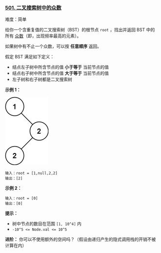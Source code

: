 ### [501\. 二叉搜索树中的众数](https://leetcode.cn/problems/find-mode-in-binary-search-tree/)

难度：简单

给你一个含重复值的二叉搜索树（BST）的根节点 `root` ，找出并返回 BST 中的所有 [众数](https://baike.baidu.com/item/%E4%BC%97%E6%95%B0/44796)（即，出现频率最高的元素）。

如果树中有不止一个众数，可以按 **任意顺序** 返回。

假定 BST 满足如下定义：

-   结点左子树中所含节点的值 **小于等于** 当前节点的值
-   结点右子树中所含节点的值 **大于等于** 当前节点的值
-   左子树和右子树都是二叉搜索树

**示例 1：**

![](./assets/img/Question0501.jpg)

```
输入：root = [1,null,2,2]
输出：[2]
```

**示例 2：**

```
输入：root = [0]
输出：[0]
```

**提示：**

-   树中节点的数目在范围 `[1, 10^4]` 内
-   `-10^5 <= Node.val <= 10^5`

**进阶：** 你可以不使用额外的空间吗？（假设由递归产生的隐式调用栈的开销不被计算在内）
